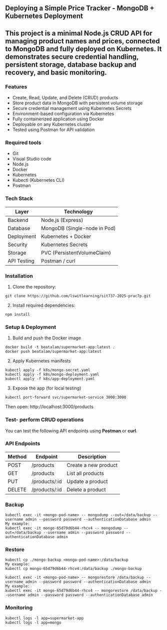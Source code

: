 ## Deploying a Simple Price Tracker - MongoDB + Kubernetes Deployment

This project is a minimal Node.js CRUD API for managing product names and prices, connected to MongoDB and fully deployed on Kubernetes. It demonstrates secure credential handling, persistent storage, database backup and recovery, and basic monitoring. 
---

### Features
- Create, Read, Update, and Delete (CRUD) products
- Store product data in MongoDB with persistent volume storage
- Secure credential management using Kubernetes Secrets
- Environment-based configuration via Kubernetes
- Fully containerized application using Docker
- Deployable on any Kubernetes cluster
- Tested using Postman for API validation

### Required tools
- Git
- Visual Studio code
- Node.js
- Docker
- Kubernetes
- Kubectl (Kubernetes CLI)
- Postman

### Tech Stack

| Layer         | Technology           |
|---------------|----------------------|
| Backend       | Node.js (Express)    |
| Database      | MongoDB (Single-node in Pod) |
| Deployment    | Kubernetes + Docker  |
| Security      | Kubernetes Secrets   |
| Storage       | PVC (PersistentVolumeClaim) |
| API Testing   | Postman / curl       |

### Installation
1. Clone the repository:
```
git clone https://github.com/lswitlearning/sit737-2025-prac7p.git
```

2. Install required dependencies:
```
npm install
```

### Setup & Deployment

1. Build and push the Docker image
```
docker build -t beatalam/supermarket-app:latest .
docker push beatalam/supermarket-app:latest
```

2. Apply Kubernetes manifests
```
kubectl apply -f k8s/mongo-secret.yaml
kubectl apply -f k8s/mongo-deployment.yaml
kubectl apply -f k8s/app-deployment.yaml
```

3. Expose the app (for local testing)
```
kubectl port-forward svc/supermarket-service 3000:3000
```
Then open: http://localhost:3000/products

### Test- perform CRUD operations
You can test the following API endpoints using **Postman** or **curl**.

### API Endpoints
| Method         | Endpoint           | Description      |
|---------------|----------------------|--------------------|
| POST       | /products    |Create a new product|
| GET      | /products |List all products|
| PUT    | /products/:id  |Update a product|
| DELETE     | /products/:id   |Delete a product|

### Backup
```
kubectl exec -it <mongo-pod-name> -- mongodump --out=/data/backup --username admin --password password --authenticationDatabase admin
My example:
kubectl exec -it mongo-65d79d6b44-rhcv4 -- mongodump --out=/data/backup --username admin --password password --authenticationDatabase admin
```

### Restore
```
kubectl cp ./mongo-backup <mongo-pod-name>:/data/backup
My example:
kubectl cp mongo-65d79d6b44-rhcv4:/data/backup ./mongo-backup

kubectl exec -it <mongo-pod-name> -- mongorestore /data/backup --username admin --password password --authenticationDatabase admin
My example:
kubectl exec -it mongo-65d79d6b44-rhcv4 -- mongorestore /data/backup --username admin --password password --authenticationDatabase admin
```

### Monitoring
```
kubectl logs -l app=supermarket-app
kubectl logs -l app=mongo
```